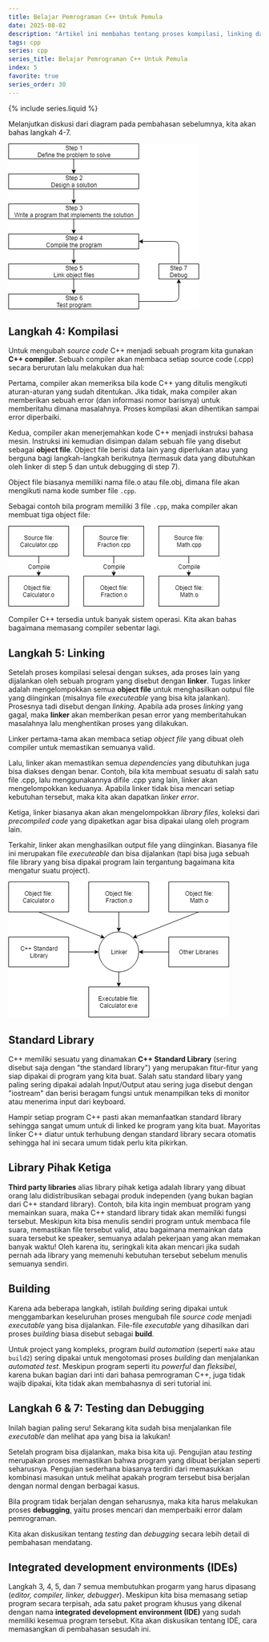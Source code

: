 ```yaml
---
title: Belajar Pemrograman C++ Untuk Pemula
date: 2025-08-02
description: "Artikel ini membahas tentang proses kompilasi, linking dan penggunaan library dalam bahasa pemrograman C++."
tags: cpp
series: cpp
series_title: Belajar Pemrograman C++ Untuk Pemula
index: 5
favorite: true
series_order: 30
---
```


{% include series.liquid %}

Melanjutkan diskusi dari diagram pada pembahasan sebelumnya, kita akan bahas langkah 4-7. 

![](/assets/images/cpp/Development-min.png)


## Langkah 4: Kompilasi

Untuk mengubah *source code* C++ menjadi sebuah program kita gunakan **C++ compiler**. Sebuah compiler akan membaca setiap source code (.cpp) secara berurutan lalu melakukan dua hal:

Pertama, compiler akan memeriksa bila kode C++ yang ditulis mengikuti aturan-aturan yang sudah ditentukan. Jika tidak, maka compiler akan memberikan sebuah error (dan informasi nomor barisnya) untuk memberitahu dimana masalahnya. Proses kompilasi akan dihentikan sampai error diperbaiki. 

Kedua, compiler akan menerjemahkan kode C++ menjadi instruksi bahasa mesin. Instruksi ini kemudian disimpan dalam sebuah file yang disebut sebagai **object file**. Object file berisi data lain yang diperlukan atau yang berguna bagi langkah-langkah berikutnya (termasuk data yang dibutuhkan oleh linker di step 5 dan untuk debugging di step 7). 

Object file biasanya memiliki nama file.o atau file.obj, dimana file akan mengikuti nama kode sumber file `.cpp`. 

Sebagai contoh bila program memiliki 3 file `.cpp`, maka compiler akan membuat tiga object file:

![](/assets/images/cpp/CompileSource-min.png)


Compiler C++ tersedia untuk banyak sistem operasi. Kita akan bahas bagaimana memasang compiler sebentar lagi.

## Langkah 5: Linking

Setelah proses kompilasi selesai dengan sukses, ada proses lain yang dijalankan oleh sebuah program yang disebut dengan **linker**. Tugas linker adalah mengelompokkan semua **object file** untuk menghasilkan outpul file yang diinginkan (misalnya file *executeable* yang bisa kita jalankan). Prosesnya tadi disebut dengan *linking*. Apabila ada proses *linking* yang gagal, maka **linker** akan memberikan pesan error yang memberitahukan masalahnya lalu menghentikan proses yang dilakukan. 

Linker pertama-tama akan membaca setiap *object file* yang dibuat oleh compiler untuk memastikan semuanya valid. 

Lalu, linker akan memastikan semua *dependencies* yang dibutuhkan juga bisa diakses dengan benar. Contoh, bila kita membuat sesuatu di salah satu file .cpp, lalu menggunakannya difile .cpp yang lain, linker akan mengelompokkan keduanya. Apabila linker tidak bisa mencari setiap kebutuhan tersebut, maka kita akan dapatkan *linker error*. 

Ketiga, linker biasanya akan akan mengelompokkan *library files*, koleksi dari *precompiled code* yang dipaketkan agar bisa dipakai ulang oleh program lain. 

Terkahir, linker akan menghasilkan output file yang diinginkan. Biasanya file ini merupakan file *executeable* dan bisa dijalankan (tapi bisa juga sebuah file library yang bisa dipakai program lain tergantung bagaimana kita mengatur suatu project).

![](/assets/images/cpp/LinkingObjects-min.png)

## Standard Library

C++ memiliki sesuatu yang dinamakan **C++ Standard Library** (sering disebut saja dengan "the standard library") yang merupakan fitur-fitur yang siap dipakai di program yang kita buat. Salah satu standard libary yang paling sering dipakai adalah Input/Output atau sering juga disebut dengan "iostream" dan berisi beragam fungsi untuk menampilkan teks di monitor atau menerima input dari keyboard. 

Hampir setiap program C++ pasti akan memanfaatkan standard library sehingga sangat umum untuk di linked ke program yang kita buat. Mayoritas linker C++ diatur untuk terhubung dengan standard library secara otomatis sehingga hal ini secara umum tidak perlu kita pikirkan.

## Library Pihak Ketiga

**Third party libraries** alias library pihak ketiga adalah library yang dibuat orang lalu didistribusikan sebagai produk independen (yang bukan bagian dari C++ standard library). Contoh, bila kita ingin membuat program yang memainkan suara, maka C++ standard library tidak akan memiliki fungsi tersebut. Meskipun kita bisa menulis sendiri program untuk membaca file suara, memastikan file tersebut valid, atau bagaimana memainkan data suara tersebut ke speaker, semuanya adalah pekerjaan yang akan memakan banyak waktu! Oleh karena itu, seringkali kita akan mencari jika sudah pernah ada library yang memenuhi kebutuhan tersebut sebelum menulis semuanya sendiri. 

## Building

Karena ada beberapa langkah, istilah *building* sering dipakai untuk menggambarkan keseluruhan proses mengubah file *source code* menjadi *executable* yang bisa dijalankan. File-file *executable* yang dihasilkan dari proses *building* biasa disebut sebagai **build**.

Untuk project yang kompleks, program *build automation* (seperti `make` atau `build2`) sering dipakai untuk mengotomasi proses *building* dan menjalankan *automated test*. Meskipun program seperti itu *powerful* dan *fleksibel*, karena bukan bagian dari inti dari bahasa pemrograman C++, juga tidak wajib dipakai, kita tidak akan membahasnya di seri tutorial ini. 

## Langkah 6 & 7: Testing dan Debugging

Inilah bagian paling seru! Sekarang kita sudah bisa menjalankan file *executable* dan melihat apa yang bisa ia lakukan!

Setelah program bisa dijalankan, maka bisa kita uji. Pengujian atau *testing* merupakan proses memastikan bahwa program yang dibuat berjalan seperti seharusnya. Pengujian sederhana biasanya terdiri dari memasukkan kombinasi masukan untuk melihat apakah program tersebut bisa berjalan dengan normal dengan berbagai kasus. 

Bila program tidak berjalan dengan seharusnya, maka kita harus melakukan proses **debugging**, yaitu proses mencari dan memperbaiki error dalam pemrograman. 

Kita akan diskusikan tentang *testing* dan *debugging* secara lebih detail di pembahasan mendatang. 

## Integrated development environments (IDEs)

Langkah 3, 4, 5, dan 7 semua membutuhkan progarm yang harus dipasang (*editor, compiler, linker, debugger*). Meskipun kita bisa memasang setiap program secara terpisah, ada satu paket program khusus yang dikenal dengan nama **integrated development environment (IDE)** yang sudah memiliki kesemua program tersebut. Kita akan diskusikan tentang IDE, cara memasangkan di pembahasan sesudah ini. 